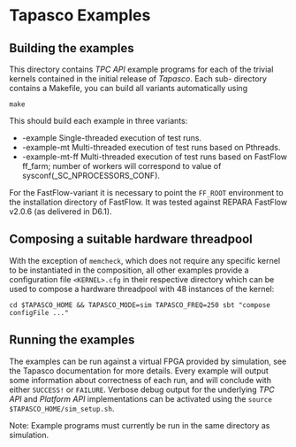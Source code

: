 # Tapasco Examples
## Building the examples 
This directory contains *TPC API* example programs for each of the trivial
kernels contained in the initial release of *Tapasco*. Each sub-
directory contains a Makefile, you can build all variants automatically using

```
make
```

This should build each example in three variants:
* <KERNEL>-example
  Single-threaded execution of test runs.
* <KERNEL>-example-mt
  Multi-threaded execution of test runs based on Pthreads.
* <KERNEL>-example-mt-ff
  Multi-threaded execution of test runs based on FastFlow ff_farm; number of
  workers will correspond to value of sysconf(_SC_NPROCESSORS_CONF).

For the FastFlow-variant it is necessary to point the `FF_ROOT` environment to
the installation directory of FastFlow. It was tested against REPARA FastFlow
v2.0.6 (as delivered in D6.1).

## Composing a suitable hardware threadpool
With the exception of `memcheck`, which does not require any specific kernel to
be instantiated in the composition, all other examples provide a configuration
file `<KERNEL>.cfg` in their respective directory which can be used to compose
a hardware threadpool with 48 instances of the kernel:

```
cd $TAPASCO_HOME && TAPASCO_MODE=sim TAPASCO_FREQ=250 sbt "compose configFile ..."
```

## Running the examples
The examples can be run against a virtual FPGA provided by simulation, see the
Tapasco documentation for more details.
Every example will output some information about correctness of each run, and
will conclude with either `SUCCESS!` or `FAILURE`. Verbose debug output for the
underlying *TPC API* and *Platform API* implementations can be activated using
the `source $TAPASCO_HOME/sim_setup.sh`.

Note: Example programs must currently be run in the same directory as simulation.

